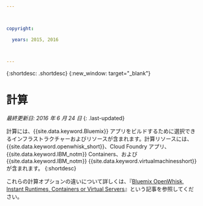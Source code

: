 ```yaml
---

 

copyright:

  years: 2015, 2016

 

---
```


{:shortdesc: .shortdesc} 
{:new_window: target="_blank"}

# 計算
*最終更新日: 2016 年 6 月 24 日*
{: .last-updated}

計算には、{{site.data.keyword.Bluemix}} アプリをビルドするために選択できるインフラストラクチャーおよびリソースが含まれます。計算リソースには、{{site.data.keyword.openwhisk_short}}、Cloud Foundry アプリ、{{site.data.keyword.IBM_notm}} Containers、および {{site.data.keyword.IBM_notm}}  {{site.data.keyword.virtualmachinesshort}} が含まれます。
{:shortdesc}

これらの計算オプションの違いについて詳しくは、『[Bluemix OpenWhisk, Instant Runtimes, Containers or Virtual Servers](https://developer.ibm.com/bluemix/2015/08/05/bluemix-instant-runtimes-containers-or-virtual-machines/)』という記事を参照してください。
